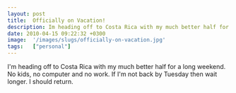 ```yaml
---
layout: post
title:  Officially on Vacation!
description: Im heading off to Costa Rica with my much better half for a long weekend. No kids, no computer and no work. If Im not back by Tuesday then wait longer. I should return.
date: 2010-04-15 09:22:32 +0300
image:  '/images/slugs/officially-on-vacation.jpg'
tags:   ["personal"]
---
```

<p>I'm heading off to Costa Rica with my much better half for a long weekend. No kids, no computer and no work. If I'm not back by Tuesday then wait longer. I should return.<br class="final-break" style="clear: both" /></p>

